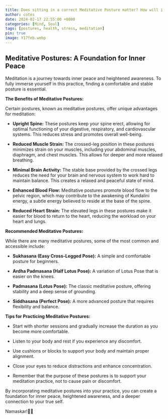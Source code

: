 ```yaml
---
title: Does sitting in a correct Meditative Posture matter? How will i benefit..
author: cotes
date: 2024-02-17 22:55:00 +0800
categories: [Mind, Soul]
tags: [postures, health, stress, meditation]
pin: true
image: Y17feb.webp
---
```


## Meditative Postures: A Foundation for Inner Peace

Meditation is a journey towards inner peace and heightened awareness. To fully immerse yourself in this practice, finding a comfortable and stable posture is essential.

**The Benefits of Meditative Postures:**

Certain postures, known as meditative postures, offer unique advantages for meditation:

- **Upright Spine:** These postures keep your spine erect, allowing for optimal functioning of your digestive, respiratory, and cardiovascular systems. This reduces stress and promotes overall well-being.

- **Reduced Muscle Strain:** The crossed-leg position in these postures minimizes strain on your muscles, including your abdominal muscles, diaphragm, and chest muscles. This allows for deeper and more relaxed breathing.

- **Minimal Brain Activity:** The stable base provided by the crossed legs reduces the need for your brain and nervous system to work hard to maintain balance. This creates a relaxed and peaceful state of mind.

- **Enhanced Blood Flow:** Meditative postures promote blood flow to the pelvic region, which may contribute to the awakening of Kundalini energy, a subtle energy believed to reside at the base of the spine.

- **Reduced Heart Strain:** The elevated legs in these postures make it easier for blood to return to the heart, reducing the workload on your heart and lungs.

**Recommended Meditative Postures:**

While there are many meditative postures, some of the most common and accessible include:

- **Sukhasana (Easy Cross-Legged Pose):** A simple and comfortable posture for beginners.

- **Ardha Padmasana (Half Lotus Pose):** A variation of Lotus Pose that is easier on the knees.

- **Padmasana (Lotus Pose):** The classic meditative posture, offering stability and a deep sense of grounding.

- **Siddhasana (Perfect Pose):** A more advanced posture that requires flexibility and balance.

**Tips for Practicing Meditative Postures:**

- Start with shorter sessions and gradually increase the duration as you become more comfortable.

- Listen to your body and rest if you experience any discomfort.

- Use cushions or blocks to support your body and maintain proper alignment.

- Close your eyes to reduce distractions and enhance concentration.

- Remember that the purpose of these postures is to support your meditation practice, not to cause pain or discomfort.

By incorporating meditative postures into your practice, you can create a foundation for inner peace, heightened awareness, and a deeper connection to your true self.

Namaskar!🙏✨